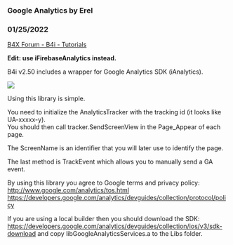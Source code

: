 ### Google Analytics by Erel
### 01/25/2022
[B4X Forum - B4i - Tutorials](https://www.b4x.com/android/forum/threads/63580/)

**Edit: use iFirebaseAnalytics instead.**  
  
B4i v2.50 includes a wrapper for Google Analytics SDK (iAnalytics).  
  
![](https://www.b4x.com/basic4android/images/SS-2016-02-08_15.56.47.png)  
  
Using this library is simple.  
  
You need to initialize the AnalyticsTracker with the tracking id (it looks like UA-xxxxx-y).  
You should then call tracker.SendScreenView in the Page\_Appear of each page.  
  
The ScreenName is an identifier that you will later use to identify the page.  
  
The last method is TrackEvent which allows you to manually send a GA event.  
  
By using this library you agree to Google terms and privacy policy:  
<http://www.google.com/analytics/tos.html>  
<https://developers.google.com/analytics/devguides/collection/protocol/policy>  
  
If you are using a local builder then you should download the SDK: <https://developers.google.com/analytics/devguides/collection/ios/v3/sdk-download> and copy libGoogleAnalyticsServices.a to the Libs folder.